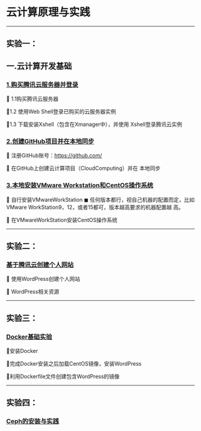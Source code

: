 # **云计算原理与实践**

------



## **实验一：**

## 一.云计算开发基础

### [1.<u>购买腾讯云服务器并登录</u>](./Experiment1/1.md)



 1.1购买腾讯云服务器  

1.2 使用Web Shell登录已购买的云服务器实例

1.3 下载安装Xshell（包含在Xmanager中），并使用 Xshell登录腾讯云实例



### [2.创建GitHub项目并在本地同步](./Experiment1/2.md)

 注册GitHub账号：https://github.com/ 

 在GitHub上创建云计算项目（CloudComputing）并在 本地同步 



### [3.本地安装VMware Workstation和CentOS操作系统](./Experiment1/3.md)

 自行安装VMwareWorkStation ◼ 任何版本都行，视自己机器的配置而定，比如VMware WorkStation9，12，或者15都可，版本越高要求的机器配置越 高。 

 在VMwareWorkStation安装CentOS操作系统 

------

## 实验二：

### [基于腾讯云创建个人网站](./Experiment2-wordpress/README.md)

 使用WordPress创建个人网站 

 WordPress相关资源 



------

## 实验三：

### [<u>Docker基础实验</u>](./Experiment3-docker/README.md)

安装Docker

完成Docker安装之后加载CentOS镜像，安装WordPress

利用Dockerfile文件创建包含WordPress的镜像

------

## 实验四：

### [<u>Ceph的安装与实践</u>](./Experiment4-Ceph的安装与实践/README.md)